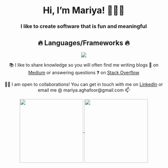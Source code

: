 <h1 align= "center">Hi, I’m Mariya! 👩🏻‍💻</h1>
<h3 align= "center">I like to create software  that is fun and meaningful</h3>

<h2 align= "center">🔥 Languages/Frameworks 🔥</h2> 
 <p align="center">
  <a href="https://skillicons.dev">
    <img src="https://skillicons.dev/icons?i=html,css,js,react,next,python,java,spring,nest,mysql&theme=dark" />
  </a>
</p>

<p align= "center"><span> 📚 I like to share knowledge so you will often find me writing blogs 📰 on </span><span><a href="https://medium.com/@mariya.aghafoor">Medium</a></span><span> or answering questions ❓ on </span><span><a href="https://stackoverflow.com/users/23063247/mariya">Stack Overflow</a></span></p>


<p align= "center"><span align= "center">🤝🏽 I am open to collaborations! You can get in touch with me on </span><span><a href="https://www.linkedin.com/in/mariya-abdul-ghafoor/">LinkedIn</a></span><span> or email me @ mariya.aghafoor@gmail.com  📫 </span></p>

<p align= "center">
<a href="https://github.com/anuraghazra/github-readme-stats">
  <img height=200 align="center" src="https://github-readme-stats.vercel.app/api?username=Mariya-ghafoor&rank_icon=github&show_icons=true&theme=cobalt&show=reviews,prs_merged_percentage&hide=stars,contribs,issues&custom_title=My+GitHub+stats!" />
</a>
<a href="https://github.com/anuraghazra/convoychat">
  <img height=200 align="center" src="https://github-readme-stats.vercel.app/api/top-langs?username=Mariya-ghafoor&layout=compact&langs_count=8&card_width=320&theme=cobalt" />
</a></p>

